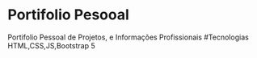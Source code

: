 # Portifolio Pesooal 
Portifolio Pessoal de Projetos, e Informações Profissionais 
#Tecnologias
HTML,CSS,JS,Bootstrap 5 
